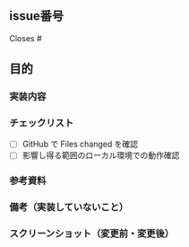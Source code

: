 ## issue番号

Closes #

## 目的

### 実装内容

### チェックリスト

- [ ] GitHub で Files changed を確認
- [ ] 影響し得る範囲のローカル環境での動作確認

### 参考資料

### 備考（実装していないこと）

### スクリーンショット（変更前・変更後）

